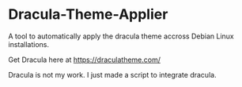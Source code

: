 # Dracula-Theme-Applier
A tool to automatically apply the dracula theme accross Debian Linux installations.

Get Dracula here at https://draculatheme.com/ 

Dracula is not my work. I just made a script to integrate dracula. 
